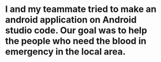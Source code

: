 # I and my teammate tried to make an android application on Android studio code. Our goal was to help the people who need the blood in emergency in the local area.
